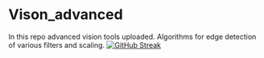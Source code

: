 # Vison_advanced
In this repo advanced vision tools uploaded.
Algorithms for edge detection of various filters and scaling.
[![GitHub Streak](https://git-hub-streak-stats.vercel.app?user=AISoltani&theme=radical)](https://git.io/streak-stats)



